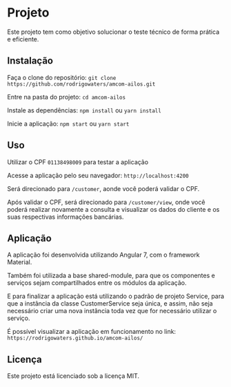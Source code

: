 # Projeto
Este projeto tem como objetivo solucionar o teste técnico de forma prática e eficiente.

## Instalação
Faça o clone do repositório: `git clone https://github.com/rodrigowaters/amcom-ailos.git`  

Entre na pasta do projeto: `cd amcom-ailos`  

Instale as dependências: `npm install` ou `yarn install`  

Inicie a aplicação: `npm start` ou `yarn start`  

## Uso
Utilizar o CPF `01138498009` para testar a aplicação

Acesse a aplicação pelo seu navegador: `http://localhost:4200`  

Será direcionado para `/customer`, aonde você poderá validar o CPF.

Após validar o CPF, será direcionado para `/customer/view`, onde você poderá realizar novamente a consulta e visualizar os dados do cliente e os suas respectivas informações bancárias.

## Aplicação
A aplicação foi desenvolvida utilizando Angular 7, com o framework Material.   

Também foi utilizada a base shared-module, para que os componentes e serviços sejam compartilhados entre os módulos da aplicação.    

E para finalizar a aplicação está utilizando o padrão de projeto Service, para que a instância da classe CustomerService seja única, e assim, não seja necessário criar uma nova instância toda vez que for necessário utilizar o serviço.    

É possível visualizar a aplicação em funcionamento no link: `https://rodrigowaters.github.io/amcom-ailos/`

## Licença
Este projeto está licenciado sob a licença MIT.
